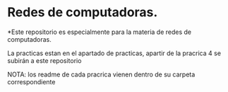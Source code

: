 # Redes de computadoras.

*Este repositorio es especialmente para la materia de redes de computadoras.

La practicas estan en el apartado de practicas, apartir de la pracrica 4 se subirán a este repositorio

NOTA: los readme de cada pracrica vienen dentro de su carpeta correspondiente
